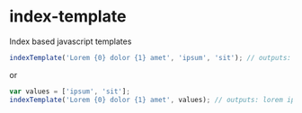 # index-template
Index based javascript templates

```javascript
indexTemplate('Lorem {0} dolor {1} amet', 'ipsum', 'sit'); // outputs: lorem ipsum dolor sit amet
```
or

```javascript
var values = ['ipsum', 'sit'];
indexTemplate('Lorem {0} dolor {1} amet', values); // outputs: lorem ipsum dolor sit amet
```
